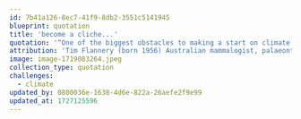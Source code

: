 ```yaml
---
id: 7b41a126-8ec7-41f9-8db2-3551c5141945
blueprint: quotation
title: 'become a cliche...'
quotation: '“One of the biggest obstacles to making a start on climate change is that it has become a cliche before it has even been understood."'
attribution: 'Tim Flannery (born 1956) Australian mammalogist, palaeontologist, environmentalist, conservationist, explorer, author, science communicator, activist and public scientist.'
image: image-1719083264.jpeg
collection_type: quotation
challenges:
  - climate
updated_by: 0800036e-1638-4d6e-822a-26aefe2f9e99
updated_at: 1727125596
---
```

